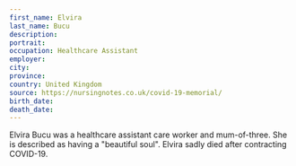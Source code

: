 ```yaml
---
first_name: Elvira
last_name: Bucu
description: 
portrait: 
occupation: Healthcare Assistant
employer: 
city: 
province: 
country: United Kingdom
source: https://nursingnotes.co.uk/covid-19-memorial/
birth_date: 
death_date: 
---
```


Elvira Bucu was a healthcare assistant care worker and mum-of-three. She is described as having a "beautiful soul". Elvira sadly died after contracting COVID-19.